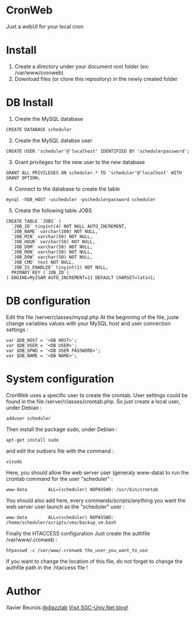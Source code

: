 # CronWeb
Just a webUI for your local cron

# Install
1. Create a directory under your document root folder (ex: /var/www/cronweb)
2. Download files (or clone this repository) in the newly created folder

# DB Install
1. Create the MySQL database
```
CREATE DATABASE scheduler
```
2. Create the MySQL databse user
```
CREATE USER 'scheduler'@'localhost' IDENTIFIED BY 'schedulerpassword';
```
3. Grant privileges for the new user to the new database
```
GRANT ALL PRIVILEGES ON scheduler.* TO 'scheduler'@'localhost' WITH GRANT OPTION;
```
4. Connect to the database to create the table
```
mysql -hDB_HOST -uscheduler -pschedulerpassword scheduler
```
5. Create the following table JOBS
```
CREATE TABLE `JOBS` (
  `JOB_ID` tinyint(4) NOT NULL AUTO_INCREMENT,
  `JOB_NAME` varchar(100) NOT NULL,
  `JOB_MIN` varchar(50) NOT NULL,
  `JOB_HOUR` varchar(50) NOT NULL,
  `JOB_DOM` varchar(50) NOT NULL,
  `JOB_MON` varchar(50) NOT NULL,
  `JOB_DOW` varchar(50) NOT NULL,
  `JOB_CMD` text NOT NULL,
  `JOB_IS_ENABLED` tinyint(1) NOT NULL,
  PRIMARY KEY (`JOB_ID`)
) ENGINE=MyISAM AUTO_INCREMENT=11 DEFAULT CHARSET=latin1;
```

# DB configuration
Edit the file <CronWeb Folder>/server/classes/mysql.php
At the beginning of the file, juste change variables values with your MySQL host and user connection settings :
```
var $DB_HOST = '<DB HOST>';
var $DB_USER = '<DB USER>';
var $DB_UPWD = '<DB USER PASSWORD>';
var $DB_NAME = '<DB NAME>';
```

# System configuration
CronWeb uses a specific user to create the crontab. User settings could be found in the file <CronWeb Folder>/server/classes/crontab.php. So just create a local user, under Debian :
```
adduser scheduler
```
Then install the package sudo, under Debian :
```
apt-get install sudo
```
and edit the sudoers file with the command :
```
visudo
```
Here, you should allow the web server user (generaly www-data) to run the crontab command for the user "scheduler" :
```
www-data        ALL=(scheduler) NOPASSWD: /usr/bin/crontab
```
You should also add here, every commands/scripts/anything you want the web server user launch as the "scheduler" user :
```
www-data        ALL=(scheduler) NOPASSWD: /home/scheduler/scripts/vms/backup_vm.bash
```
Finally the HTACCESS configuration
Just create the authfile /var/www/.cronweb :
```
htpasswd -c /var/www/.cronweb the_user_you_want_to_use
```
If you want to change the location of this file, do not forget to change the authfile path in the .htaccess file !

# Author
Xavier Beurois [@djazzlab](twitter.com/djazzlab)
[Visit SGC-Univ.Net blog!](www.sgc-univ.net)
